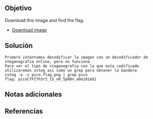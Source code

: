 ## Objetivo

Download this image and find the flag.

- [Download image](https://artifacts.picoctf.net/c/217/pico.flag.png)
## Solución

```
Primero intentamos decodificar la imagen con un decodificador de steganografía online, pero no funciona
Para ver el tipo de steganografia con la que esta codificado utilizaremos zsteg asi como un grep para obtener la bandera
zsteg -a -v pico.flag.png | grep pico
flag: picoCTF{7h3r3_15_n0_5p00n_a9a181eb}
```
## Notas adicionales

## Referencias